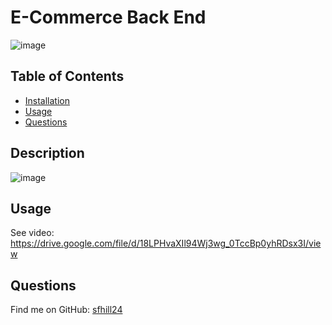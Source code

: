  
  # E-Commerce Back End
 ![image](https://user-images.githubusercontent.com/49098706/201541854-1b7f7138-ca5f-4872-88b2-edc1cde2472b.png)

  ## Table of Contents 

  - [Installation](#installation)
  - [Usage](#usage)
  - [Questions](#questions)
  
  ## Description
  ![image](https://user-images.githubusercontent.com/49098706/201542730-2b8a059c-a354-48d5-8675-c34e6d0316ca.png)


  ## Usage
  See video: https://drive.google.com/file/d/18LPHvaXIl94Wj3wg_0TccBp0yhRDsx3I/view
  
  ## Questions
 Find me on GitHub: [sfhill24](https://github.com/sfhill24)<br /> 
 </br>
  

 
 
 
 
 
 



